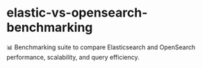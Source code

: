# elastic-vs-opensearch-benchmarking
📊 Benchmarking suite to compare Elasticsearch and OpenSearch performance, scalability, and query efficiency.

